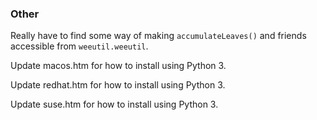 ### Other
Really have to find some way of making `accumulateLeaves()` and friends accessible
from `weeutil.weeutil`.

Update macos.htm for how to install using Python 3.

Update redhat.htm for how to install using Python 3.

Update suse.htm for how to install using Python 3.